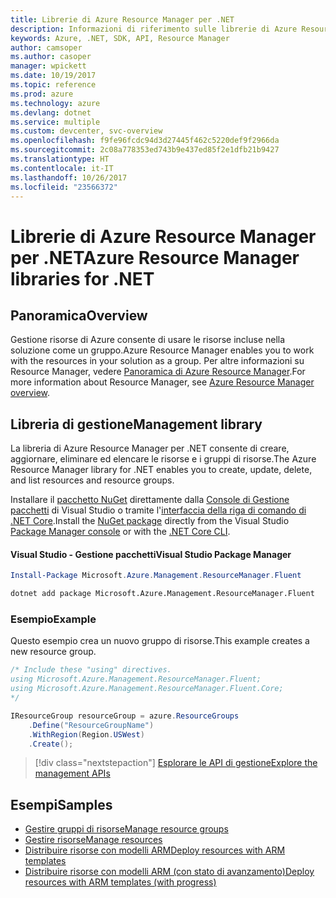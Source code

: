 ```yaml
---
title: Librerie di Azure Resource Manager per .NET
description: Informazioni di riferimento sulle librerie di Azure Resource Manager per .NET
keywords: Azure, .NET, SDK, API, Resource Manager
author: camsoper
ms.author: casoper
manager: wpickett
ms.date: 10/19/2017
ms.topic: reference
ms.prod: azure
ms.technology: azure
ms.devlang: dotnet
ms.service: multiple
ms.custom: devcenter, svc-overview
ms.openlocfilehash: f9fe96fcdc94d3d27445f462c5220def9f2966da
ms.sourcegitcommit: 2c08a778353ed743b9e437ed85f2e1dfb21b9427
ms.translationtype: HT
ms.contentlocale: it-IT
ms.lasthandoff: 10/26/2017
ms.locfileid: "23566372"
---
```

# <a name="azure-resource-manager-libraries-for-net"></a><span data-ttu-id="765c5-104">Librerie di Azure Resource Manager per .NET</span><span class="sxs-lookup"><span data-stu-id="765c5-104">Azure Resource Manager libraries for .NET</span></span>

## <a name="overview"></a><span data-ttu-id="765c5-105">Panoramica</span><span class="sxs-lookup"><span data-stu-id="765c5-105">Overview</span></span>

<span data-ttu-id="765c5-106">Gestione risorse di Azure consente di usare le risorse incluse nella soluzione come un gruppo.</span><span class="sxs-lookup"><span data-stu-id="765c5-106">Azure Resource Manager enables you to work with the resources in your solution as a group.</span></span>  <span data-ttu-id="765c5-107">Per altre informazioni su Resource Manager, vedere [Panoramica di Azure Resource Manager](https://docs.microsoft.com/azure/azure-resource-manager/resource-group-overview).</span><span class="sxs-lookup"><span data-stu-id="765c5-107">For more information about Resource Manager, see [Azure Resource Manager overview](https://docs.microsoft.com/azure/azure-resource-manager/resource-group-overview).</span></span>

## <a name="management-library"></a><span data-ttu-id="765c5-108">Libreria di gestione</span><span class="sxs-lookup"><span data-stu-id="765c5-108">Management library</span></span>

<span data-ttu-id="765c5-109">La libreria di Azure Resource Manager per .NET consente di creare, aggiornare, eliminare ed elencare le risorse e i gruppi di risorse.</span><span class="sxs-lookup"><span data-stu-id="765c5-109">The Azure Resource Manager library for .NET enables you to create, update, delete, and list resources and resource groups.</span></span>

<span data-ttu-id="765c5-110">Installare il [pacchetto NuGet](https://www.nuget.org/packages/Microsoft.Azure.Management.ResourceManager.Fluent) direttamente dalla [Console di Gestione pacchetti][PackageManager] di Visual Studio o tramite l'[interfaccia della riga di comando di .NET Core][DotNetCLI].</span><span class="sxs-lookup"><span data-stu-id="765c5-110">Install the [NuGet package](https://www.nuget.org/packages/Microsoft.Azure.Management.ResourceManager.Fluent) directly from the Visual Studio [Package Manager console][PackageManager] or with the [.NET Core CLI][DotNetCLI].</span></span>

#### <a name="visual-studio-package-manager"></a><span data-ttu-id="765c5-111">Visual Studio - Gestione pacchetti</span><span class="sxs-lookup"><span data-stu-id="765c5-111">Visual Studio Package Manager</span></span>

```powershell
Install-Package Microsoft.Azure.Management.ResourceManager.Fluent
```

```bash
dotnet add package Microsoft.Azure.Management.ResourceManager.Fluent
```

### <a name="example"></a><span data-ttu-id="765c5-112">Esempio</span><span class="sxs-lookup"><span data-stu-id="765c5-112">Example</span></span>

<span data-ttu-id="765c5-113">Questo esempio crea un nuovo gruppo di risorse.</span><span class="sxs-lookup"><span data-stu-id="765c5-113">This example creates a new resource group.</span></span>

```csharp
/* Include these "using" directives.
using Microsoft.Azure.Management.ResourceManager.Fluent;
using Microsoft.Azure.Management.ResourceManager.Fluent.Core;
*/

IResourceGroup resourceGroup = azure.ResourceGroups
    .Define("ResourceGroupName")
    .WithRegion(Region.USWest)
    .Create();
```

> [!div class="nextstepaction"]
> [<span data-ttu-id="765c5-114">Esplorare le API di gestione</span><span class="sxs-lookup"><span data-stu-id="765c5-114">Explore the management APIs</span></span>](/dotnet/api/overview/azure/resources/management)


## <a name="samples"></a><span data-ttu-id="765c5-115">Esempi</span><span class="sxs-lookup"><span data-stu-id="765c5-115">Samples</span></span>

* [<span data-ttu-id="765c5-116">Gestire gruppi di risorse</span><span class="sxs-lookup"><span data-stu-id="765c5-116">Manage resource groups</span></span>](https://github.com/Azure-Samples/resources-dotnet-manage-resource-group)
* [<span data-ttu-id="765c5-117">Gestire risorse</span><span class="sxs-lookup"><span data-stu-id="765c5-117">Manage resources</span></span>](https://github.com/Azure-Samples/resources-dotnet-manage-resource)
* [<span data-ttu-id="765c5-118">Distribuire risorse con modelli ARM</span><span class="sxs-lookup"><span data-stu-id="765c5-118">Deploy resources with ARM templates</span></span>](https://github.com/Azure-Samples/resources-dotnet-deploy-using-arm-template)
* [<span data-ttu-id="765c5-119">Distribuire risorse con modelli ARM (con stato di avanzamento)</span><span class="sxs-lookup"><span data-stu-id="765c5-119">Deploy resources with ARM templates (with progress)</span></span>](https://github.com/Azure-Samples/resources-dotnet-deploy-using-arm-template-with-progress)


[PackageManager]: https://docs.microsoft.com/nuget/tools/package-manager-console
[DotNetCLI]: https://docs.microsoft.com/dotnet/core/tools/dotnet-add-package
